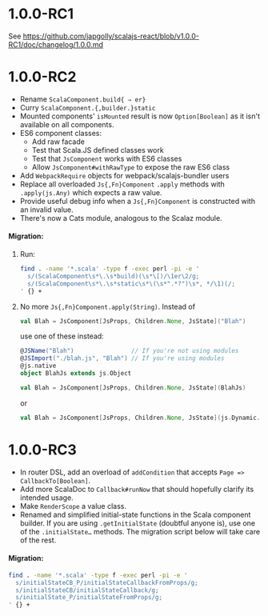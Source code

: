 # 1.0.0-RC1

See https://github.com/japgolly/scalajs-react/blob/v1.0.0-RC1/doc/changelog/1.0.0.md


# 1.0.0-RC2

* Rename `ScalaComponent.build{ ⇒ er}`
* Curry `ScalaComponent.{,builder.}static`
* Mounted components' `isMounted` result is now `Option[Boolean]` as it isn't available on all components.
* ES6 component classes:
  * Add raw facade
  * Test that Scala.JS defined classes work
  * Test that `JsComponent` works with ES6 classes
  * Allow `JsComponent#withRawType` to expose the raw ES6 class
* Add `WebpackRequire` objects for webpack/scalajs-bundler users
* Replace all overloaded `Js{,Fn}Component` `.apply` methods with `.apply(js.Any)` which expects a raw value.
* Provide useful debug info when a `Js{,Fn}Component` is constructed with an invalid value.
* There's now a Cats module, analogous to the Scalaz module.

#### Migration:
1. Run:
    ```sh
    find . -name '*.scala' -type f -exec perl -pi -e '
      s/(ScalaComponent\s*\.\s*build)(\s*\[)/\1er\2/g;
      s/(ScalaComponent\s*\.\s*static\s*\(\s*".*?")\s*, */\1)(/;
    ' {} +
    ```
2. No more `Js{,Fn}Component.apply(String)`. Instead of
    ```scala
    val Blah = JsComponent[JsProps, Children.None, JsState]("Blah")
    ```
    use one of these instead:
    ```scala
    @JSName("Blah")                // If you're not using modules
    @JSImport("./blah.js", "Blah") // If you're using modules
    @js.native
    object BlahJs extends js.Object

    val Blah = JsComponent[JsProps, Children.None, JsState](BlahJs)
    ```
    or
    ```scala
    val Blah = JsComponent[JsProps, Children.None, JsState](js.Dynamic.global.Blah)
    ```

# 1.0.0-RC3

* In router DSL, add an overload of `addCondition` that accepts `Page => CallbackTo[Boolean]`.
* Add more ScalaDoc to `Callback#runNow` that should hopefully clarify its intended usage.
* Make `RenderScope` a value class.
* Renamed and simplified initial-state functions in the Scala component builder.
  If you are using `.getInitialState` (doubtful anyone is), use one of the `.initialState…` methods.
  The migration script below will take care of the rest.

#### Migration:
```sh
find . -name '*.scala' -type f -exec perl -pi -e '
  s/initialStateCB_P/initialStateCallbackFromProps/g;
  s/initialStateCB/initialStateCallback/g;
  s/initialState_P/initialStateFromProps/g;
' {} +
```
